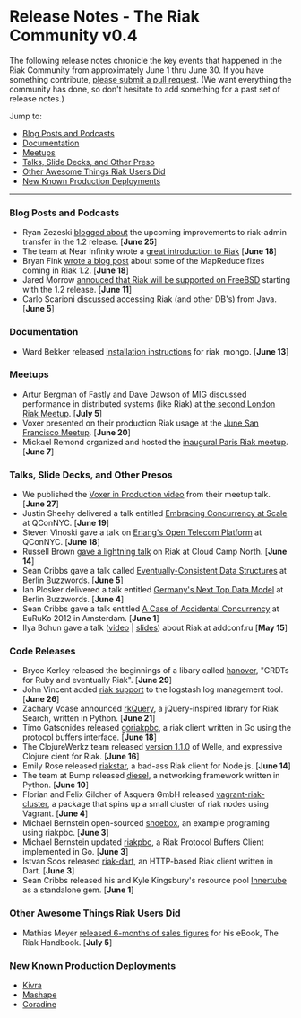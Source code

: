 # Release Notes - The Riak Community v0.4

The following release notes chronicle the key events that happened in the Riak Community from approximately June 1 thru June 30. If you have something contribute, [please submit a pull request](https://github.com/basho/the-riak-community/pulls). (We want everything the community has done, so don't hesitate to add something for a past set of release notes.)

Jump to:

* [Blog Posts and Podcasts](#blog-posts-and-podcasts) 
* [Documentation](#documenation)
* [Meetups](#meetups)
* [Talks, Slide Decks, and Other Preso](#talks-slide-decks-and-other-presos)
* [Other Awesome Things Riak Users Did](#other-awesome-things-riak-users-did)
* [New Known Production Deployments](#new-known-production-deployments)

----

### Blog Posts and Podcasts 

* Ryan Zezeski [blogged about](http://basho.com/blog/technical/2012/06/25/Riak-Admin-Transfers-in-1-2-Release/) the upcoming improvements to riak-admin transfer in the 1.2 release. [**June 25**] 
* The team at Near Infinity wrote a [great introduction to Riak](http://www.nearinfinity.com/blogs/andrew_crute/2012/06/18/a-brief-introduction-to-riak.html) [**June 18**]
* Bryan Fink [wrote a blog post](http://basho.com/blog/technical/2012/06/18/When-API-Compatible-Isnt/) about some of the MapReduce fixes coming in Riak 1.2. [**June 18**]
* Jared Morrow [annouced that Riak will be supported on FreeBSD](http://basho.com/blog/technical/2012/06/11/Supporting-Riak-on-BSD/) starting with the 1.2 release. [**June 11**]
* Carlo Scarioni [discussed](http://cscarioni.blogspot.com/2012/06/i-had-requirement-in-my-current-job-to.html) accessing Riak (and other DB's) from Java. [**June 5**]

### Documentation 

* Ward Bekker released [installation instructions](https://github.com/wardbekker/riak_mongo/wiki/OSX-Installation-Instructions) for riak_mongo. [**June 13**]

### Meetups

* Artur Bergman of Fastly and Dave Dawson of MIG discussed performance in distributed systems (like Riak) at [the second London Riak Meetup](http://www.meetup.com/riak-london/events/69174012/). [**July 5**]
* Voxer presented on their production Riak usage at the [June San Francisco Meetup](http://www.meetup.com/San-Francisco-Riak-Meetup/events/68028502/). [**June 20**]
* Mickael Remond organized and hosted the [inaugural Paris Riak meetup](http://www.meetup.com/Paris-Riak-Meetup/events/64079822/). [**June 7**]

### Talks, Slide Decks, and Other Presos

* We published the [Voxer in Production video](http://basho.com/blog/technical/2012/06/27/Riak-at-Voxer/) from their meetup talk. [**June 27**]  
* Justin Sheehy delivered a talk entitled [Embracing Concurrency at Scale](http://qconnewyork.com/dl/qcon-newyork-2012/slides/JustinSheehy-EmbracingConcurrency.pdf) at QConNYC. [**June 19**]
* Steven Vinoski gave a talk on [Erlang's Open Telecom Platform](http://qconnewyork.com/dl/qcon-newyork-2012/slides/steve-vinoski-qcon-nyc-2012.pdf) at QConNYC. [**June 18**]
* Russell Brown [gave a lightning talk](http://cloudcampnorth.eventbrite.com/) on Riak at Cloud Camp North. [**June 14**]
* Sean Cribbs gave a talk called [Eventually-Consistent Data Structures](http://www.slideshare.net/seancribbs/eventuallyconsistent-data-structures) at Berlin Buzzwords. [**June 5**] 
* Ian Plosker delivered a talk entitled [Germany's Next Top Data Model](about:blank) at Berlin Buzzwords. [**June 4**]
* Sean Cribbs gave a talk entitled [A Case of Accidental Concurrency](http://www.slideshare.net/seancribbs/a-case-of-accidental-concurrency) at EuRuKo 2012 in Amsterdam. [**June 1**]
* Ilya Bohun gave a talk ([video](https://vimeo.com/42619422) | [slides](http://www.slideshare.net/IlyaBogunov/riak-add-presentation)) about Riak at addconf.ru [**May 15**]

### Code Releases 

* Bryce Kerley released the beginnings of a libary called [hanover](https://github.com/bkerley/hanover), "CRDTs for Ruby and eventually Riak". [**June 29**] 
* John Vincent added [riak support](https://github.com/logstash/logstash/commit/7f6f004b4b9f31766eb6e2a83659053b29ff14d2) to the logstash log management tool. [**June 26**]
* Zachary Voase announced [rkQuery](https://github.com/zacharyvoase/rkquery), a jQuery-inspired library for Riak Search, written in Python. [**June 21**]
* Timo Gatsonides released [goriakpbc](https://github.com/tpjg/goriakpbc), a riak client written in Go using the protocol buffers interface. [**June 18**]
* The ClojureWerkz team released [version 1.1.0](https://github.com/michaelklishin/welle/blob/master/ChangeLog.md) of Welle, and expressive Clojure cient for Riak. [**June 16**]
* Emily Rose released [riakstar](https://github.com/nexxy/riakstar), a bad-ass Riak client for Node.js. [**June 14**] 
* The team at Bump released [diesel](http://diesel.io), a networking framework written in Python. [**June 10**]
* Florian and Felix Gilcher of Asquera GmbH released [vagrant-riak-cluster](https://github.com/Asquera/vagrant-riak-cluster), a package that spins up a small cluster of riak nodes using Vagrant. [**June 4**]
* Michael Bernstein open-sourced [shoebox](https://github.com/mrb/shoebox), an example programing using riakpbc. [**June 3**]
* Michael Bernstein updated [riakpbc](https://github.com/mrb/riakpbc), a Riak Protocol Buffers Client implemented in Go. [**June 3**]
* Istvan Soos released [riak-dart](http://code.google.com/p/riak-dart/), an HTTP-based Riak client written in Dart. [**June 3**]
* Sean Cribbs released his and Kyle Kingsbury's resource pool [Innertube](https://rubygems.org/gems/innertube) as a standalone gem. [**June 1**]

### Other Awesome Things Riak Users Did

* Mathias Meyer [released 6-months of sales figures](http://www.paperplanes.de/2012/7/5/six-ish-months-of-ebook-sales-riak-handbook.html) for his eBook, The Riak Handbook. [**July 5**]

### New Known Production Deployments 

* [Kivra](http://kivra.com)
* [Mashape](http://www.mashape.com/)
* [Coradine](http://coradine.com)
